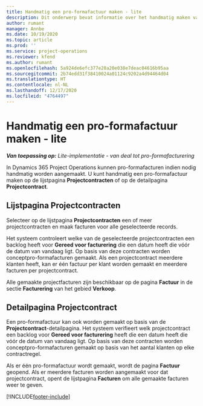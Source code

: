 ```yaml
---
title: Handmatig een pro-formafactuur maken - lite
description: Dit onderwerp bevat informatie over het handmatig maken van pro-formafacturen in Project Operations.
author: rumant
manager: Annbe
ms.date: 10/19/2020
ms.topic: article
ms.prod: ''
ms.service: project-operations
ms.reviewer: kfend
ms.author: rumant
ms.openlocfilehash: 5a924de6efc377e28a20e038e7deac04616b95aa
ms.sourcegitcommit: 2b74edd31f38410024a01124c9202a4d94464d04
ms.translationtype: HT
ms.contentlocale: nl-NL
ms.lasthandoff: 12/17/2020
ms.locfileid: "4764497"
---
```

# <a name="create-a-manual-proforma-invoice---lite"></a>Handmatig een pro-formafactuur maken - lite

_**Van toepassing op:** Lite-implementatie - van deal tot pro-formafacturering_

In Dynamics 365 Project Operations kunnen pro-formafacturen indien nodig handmatig worden aangemaakt. U kunt handmatig een pro-formafactuur maken op de lijstpagina **Projectcontracten** of op de detailpagina **Projectcontract**.

##  <a name="project-contracts-list-page"></a>Lijstpagina Projectcontracten

Selecteer op de lijstpagina **Projectcontracten** een of meer projectcontracten en maak facturen voor alle geselecteerde records.

Het systeem controleert welke van de geselecteerde projectcontracten een backlog heeft voor **Gereed voor facturering** die een datum heeft die vóór de datum van vandaag ligt. Op basis van deze contracten worden conceptpro-formafacturen gemaakt. Als een projectcontract meerdere klanten heeft, kan er één factuur per klant worden gemaakt en meerdere facturen per projectcontract.

Alle gemaakte projectfacturen zijn beschikbaar op de pagina **Factuur** in de sectie **Facturering** van het gebied **Verkoop**.

## <a name="project-contract-details-page"></a>Detailpagina Projectcontract

Een pro-formafactuur kan ook worden gemaakt op basis van de **Projectcontract**-detailpagina. Het systeem verifieert welk projectcontract een backlog voor **Gereed voor facturering** heeft die een datum heeft die vóór de datum van vandaag ligt. Op basis van deze contracten worden conceptpro-formafacturen gemaakt op basis van het aantal klanten op elke contractregel.

Als er één pro-formafactuur wordt gemaakt, wordt de pagina **Factuur** geopend. Als er meerdere facturen worden aangemaakt voor dat projectcontract, opent de lijstpagina **Facturen** om alle gemaakte facturen weer te geven.


[!INCLUDE[footer-include](../../includes/footer-banner.md)]